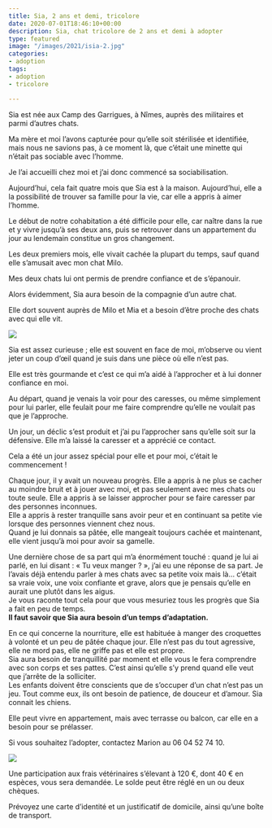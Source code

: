 ```yaml
---
title: Sia, 2 ans et demi, tricolore
date: 2020-07-01T18:46:10+00:00
description: Sia, chat tricolore de 2 ans et demi à adopter
type: featured
image: "/images/2021/isia-2.jpg"
categories:
- adoption
tags:
- adoption
- tricolore

---
```

Sia est née aux Camp des Garrigues, à Nîmes, auprès des militaires et parmi d’autres chats.

Ma mère et moi l’avons capturée pour qu’elle soit stérilisée et identifiée, mais nous ne savions pas, à ce moment là, que c’était une minette qui n’était pas sociable avec l’homme.

Je l’ai accueilli chez moi et j’ai donc commencé sa sociabilisation.

Aujourd’hui, cela fait quatre mois que Sia est à la maison. Aujourd’hui, elle a la possibilité de trouver sa famille pour la vie, car elle a appris à aimer l’homme.

Le début de notre cohabitation a été difficile pour elle, car naître dans la rue et y vivre jusqu’à ses deux ans, puis se retrouver dans un appartement du jour au lendemain constitue un gros changement.

Les deux premiers mois, elle vivait cachée la plupart du temps, sauf quand elle s’amusait avec mon chat Milo.

Mes deux chats lui ont permis de prendre confiance et de s’épanouir.

Alors évidemment, Sia aura besoin de la compagnie d’un autre chat.

Elle dort souvent auprès de Milo et Mia et a besoin d’être proche des chats avec qui elle vit.

![](/images/2021/isia.jpg)

 Sia est assez curieuse ; elle est souvent en face de moi, m’observe ou vient jeter un coup d’œil quand je suis dans une pièce où elle n’est pas.

Elle est très gourmande et c’est ce qui m’a aidé à l’approcher et à lui donner confiance en moi.

Au départ, quand je venais la voir pour des caresses, ou même simplement pour lui parler, elle feulait pour me faire comprendre qu’elle ne voulait pas que je l’approche.

Un jour, un déclic s’est produit et j’ai pu l’approcher sans qu’elle soit sur la défensive. Elle m’a laissé la caresser et a apprécié ce contact.

Cela a été un jour assez spécial pour elle et pour moi, c’était le commencement !

Chaque jour, il y avait un nouveau progrès. Elle a appris à ne plus se cacher au moindre bruit et à jouer avec moi, et pas seulement avec mes chats ou toute seule. Elle a appris à se laisser approcher pour se faire caresser par des personnes inconnues.  
Elle a appris à rester tranquille sans avoir peur et en continuant sa petite vie lorsque des personnes viennent chez nous.  
Quand je lui donnais sa pâtée, elle mangeait toujours cachée et maintenant, elle vient jusqu’à moi pour avoir sa gamelle.

Une dernière chose de sa part qui m’a énormément touché : quand je lui ai parlé, en lui disant : « Tu veux manger ? », j’ai eu une réponse de sa part. Je l’avais déjà entendu parler à mes chats avec sa petite voix mais là… c’était sa vraie voix, une voix confiante et grave, alors que je pensais qu’elle en aurait une plutôt dans les aigus.  
Je vous raconte tout cela pour que vous mesuriez tous les progrès que Sia a fait en peu de temps.  
**Il faut savoir que Sia aura besoin d’un temps d’adaptation.**

En ce qui concerne la nourriture, elle est habituée à manger des croquettes à volonté et un peu de pâtée chaque jour. Elle n’est pas du tout agressive, elle ne mord pas, elle ne griffe pas et elle est propre.  
Sia aura besoin de tranquillité par moment et elle vous le fera comprendre avec son corps et ses pattes. C’est ainsi qu’elle s’y prend quand elle veut que j’arrête de la solliciter.  
Les enfants doivent être conscients que de s’occuper d’un chat n’est pas un jeu. Tout comme eux, ils ont besoin de patience, de douceur et d’amour. Sia connait les chiens.

Elle peut vivre en appartement, mais avec terrasse ou balcon, car elle en a besoin pour se prélasser.

Si vous souhaitez l’adopter, contactez Marion au 06 04 52 74 10.

![](/images/2021/isia-1.jpg)

Une participation aux frais vétérinaires s’élevant à 120 €, dont 40 € en espèces, vous sera demandée. Le solde peut être réglé en un ou deux chèques.

Prévoyez une carte d’identité et un justificatif de domicile, ainsi qu’une boîte de transport.